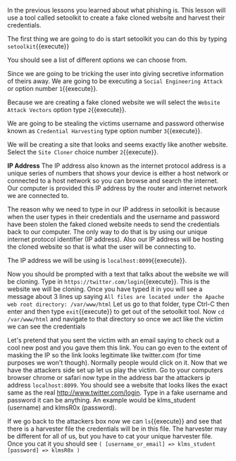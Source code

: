 In the previous lessons you learned about what phishing is. This lesson will use a tool called setoolkit to create a fake cloned website and harvest their credentials.

The first thing we are going to do is start setoolkit you can do this by typing `setoolkit`{{execute}}  

You should see a list of different options we can choose from.  

Since we are going to be tricking the user into giving secretive information of theirs away. We are going to be executing a `Social Engineering Attack` or option number `1`{{execute}}.  

Because we are creating a fake cloned website we will select the `Website Attack Vectors` option type `2`{{execute}}.  

We are going to be stealing the victims username and password otherwise known as `Credential Harvesting` type option number `3`{{execute}}.  

We will be creating a site that looks and seems exactly like another website. Select the `Site Cloner` choice number `2`{{execute}}.  

__IP Address__
The IP address also known as the internet protocol address is a unique series of numbers that shows your device is either a host network or connected to a host network so you can browse and search the internet. Our computer is provided this IP address by the router and internet network we are connected to.  

The reason why we need to type in our IP address in setoolkit is because when the user types in their credentials and the username and password have been stolen the faked cloned website needs to send the credentials back to our computer. The only way to do that is by using our unique internet protocol identifier (IP address). Also our IP address will be hosting the cloned website so that is what the user will be connecting to.

The IP address we will be using is `localhost:8099`{{execute}}.

Now you should be prompted with a text that talks about the website we will be cloning. Type in `https://twitter.com/login`{{execute}}. This is the website we will be cloning. Once you have typed it in you will see a message about 3 lines up saying `All files are located under the Apache web root directory: /var/www/html` Let us go to that folder, type Ctrl-C then enter and then type `exit`{{execute}} to get out of the setoolkit tool. Now `cd /var/www/html` and navigate to that directory so once we act like the victim we can see the credentials

Let's pretend that you sent the victim with an email saying to check out a cool new post and you gave them this link. You can go even to the extent of masking the IP so the link looks legitimate like twitter.com (for time purposes we won't though). Normally people would click on it. Now that we have the attackers side set up let us play the victim. Go to your computers browser chrome or safari now type in the address bar the attackers ip address `localhost:8099`. You should see a website that looks likes the exact same as the real http://www.twitter.com/login. Type in a fake username and password it can be anything. An example would be klms_student (username) and klmsR0x (password).  

If we go back to the attackers box now we can `ls`{{execute}} and see that there is a harvester file the credentials will be in this file. The harvester may be different for all of us, but you have to cat your unique harvester file. Once you cat it you should see
        `(
            [username_or_email] => klms_student
            [password] => klmsR0x
        )`
